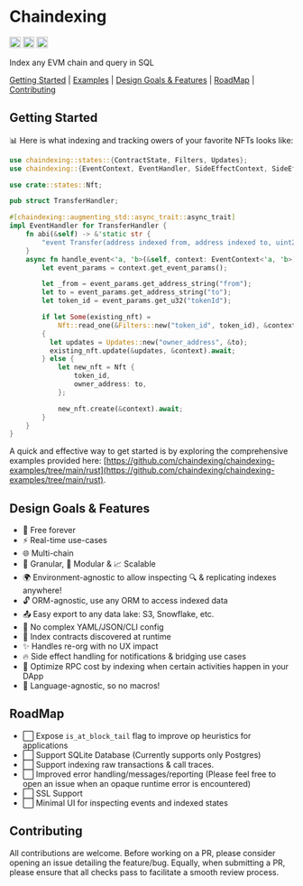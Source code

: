 # Chaindexing

[<img alt="github" src="https://img.shields.io/badge/Github-jurshsmith%2Fchaindexing-blue?logo=github" height="20">](https://github.com/jurshsmith/chaindexing-rs)
[<img alt="crates.io" src="https://img.shields.io/crates/v/chaindexing.svg?style=for-the-badge&color=fc8d62&logo=rust" height="20">](https://crates.io/crates/chaindexing)
[<img alt="diesel-streamer build" src="https://img.shields.io/github/actions/workflow/status/jurshsmith/chaindexing-rs/ci.yml?branch=main&style=for-the-badge" height="20">](https://github.com/jurshsmith/chaindexing-rs/actions?query=branch%3Amain)

Index any EVM chain and query in SQL

[Getting Started](#getting-started) | [Examples](https://github.com/chaindexing/chaindexing-examples/tree/main/rust) | [Design Goals & Features](#design-goals--features) | [RoadMap](#roadmap) | [Contributing](#contributing)

## Getting Started

📊 Here is what indexing and tracking owers of your favorite NFTs looks like:

```rust
use chaindexing::states::{ContractState, Filters, Updates};
use chaindexing::{EventContext, EventHandler, SideEffectContext, SideEffectHandler};

use crate::states::Nft;

pub struct TransferHandler;

#[chaindexing::augmenting_std::async_trait::async_trait]
impl EventHandler for TransferHandler {
    fn abi(&self) -> &'static str {
        "event Transfer(address indexed from, address indexed to, uint256 indexed tokenId)"
    }
    async fn handle_event<'a, 'b>(&self, context: EventContext<'a, 'b>) {
        let event_params = context.get_event_params();

        let _from = event_params.get_address_string("from");
        let to = event_params.get_address_string("to");
        let token_id = event_params.get_u32("tokenId");

        if let Some(existing_nft) =
            Nft::read_one(&Filters::new("token_id", token_id), &context).await
        {
          let updates = Updates::new("owner_address", &to);
          existing_nft.update(&updates, &context).await;
        } else {
            let new_nft = Nft {
                token_id,
                owner_address: to,
            };

            new_nft.create(&context).await;
        }
    }
}
```

A quick and effective way to get started is by exploring the comprehensive examples provided here: [https://github.com/chaindexing/chaindexing-examples/tree/main/rust](https://github.com/chaindexing/chaindexing-examples/tree/main/rust).

## Design Goals & Features

- 💸&nbsp;Free forever<br/>
- ⚡&nbsp;Real-time use-cases<br/>
- 🌐&nbsp;Multi-chain<br/>
- 🧂&nbsp;Granular, 🧩 Modular & 📈 Scalable<br/>
- 🌍&nbsp;Environment-agnostic to allow inspecting 🔍 & replicating indexes anywhere!<br/>
- 🔓&nbsp;ORM-agnostic, use any ORM to access indexed data<br/>
- 📤&nbsp;Easy export to any data lake: S3, Snowflake, etc.<br/>
- 🚫&nbsp;No complex YAML/JSON/CLI config<br/>
- 💪&nbsp;Index contracts discovered at runtime<br/>
- ✨&nbsp;Handles re-org with no UX impact<br/>
- 🔥&nbsp;Side effect handling for notifications & bridging use cases<br/>
- 💸&nbsp;Optimize RPC cost by indexing when certain activities happen in your DApp<br/>
- 💎&nbsp;Language-agnostic, so no macros!<br/>

## RoadMap

- ⬜&nbsp;Expose `is_at_block_tail` flag to improve op heuristics for applications<br/>
- ⬜&nbsp;Support SQLite Database (Currently supports only Postgres)<br/>
- ⬜&nbsp;Support indexing raw transactions & call traces.<br/>
- ⬜&nbsp;Improved error handling/messages/reporting (Please feel free to open an issue when an opaque runtime error is encountered)<br/>
- ⬜&nbsp;SSL Support<br/>
- ⬜&nbsp;Minimal UI for inspecting events and indexed states<br/>

## Contributing

All contributions are welcome. Before working on a PR, please consider opening an issue detailing the feature/bug. Equally, when submitting a PR, please ensure that all checks pass to facilitate a smooth review process.
